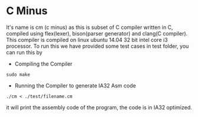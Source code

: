 # C Minus
It's name is cm (c minus) as this is subset of C compiler written in C, compiled using flex(lexer), bison(parser generator) and clang(C compiler).
This compiler is compiled on linux ubuntu 14.04 32 bit intel core i3 processor.
To run this we have provided some test cases in test folder, you can run this by

* Compiling the Compiler
```
sudo make
```

* Running the Compiler to generate IA32 Asm code
```
./cm < ./test/filename.cm
```

it will print the assembly code of the program, the code is in IA32 optimized.
